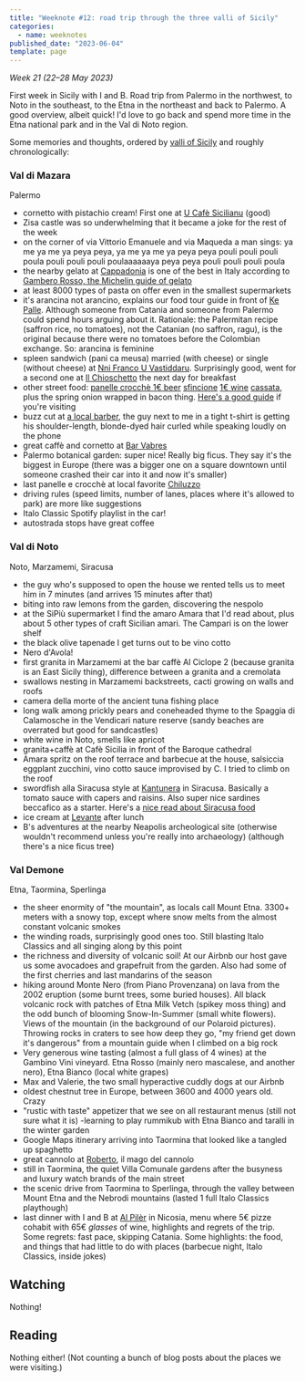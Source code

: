 ```yaml
---
title: "Weeknote #12: road trip through the three valli of Sicily"
categories:
  - name: weeknotes
published_date: "2023-06-04"
template: page
---
```


_Week 21 (22–28 May 2023)_

First week in Sicily with I and B. Road trip from Palermo in the northwest, to Noto in the southeast, to the Etna in the northeast and back to Palermo. A good overview, albeit quick! I'd love to go back and spend more time in the Etna national park and in the Val di Noto region.

Some memories and thoughts, ordered by [valli of Sicily](https://en.m.wikipedia.org/wiki/Three_valli_of_Sicily) and roughly chronologically:

### Val di Mazara

Palermo

- cornetto with pistachio cream! First one at [U Cafè Sicilianu](https://maps.app.goo.gl/2q4V2yvVp4JRvKat8) (good)
- Zisa castle was so underwhelming that it became a joke for the rest of the week
- on the corner of via Vittorio Emanuele and via Maqueda a man sings: ya me ya me ya peya peya, ya me ya me ya peya peya pouli pouli pouli poula pouli pouli pouli poulaaaaaaya peya peya pouli pouli pouli poula
- the nearby gelato at [Cappadonia](https://maps.app.goo.gl/r6rMd2mnZ872fmZe8) is one of the best in Italy according to [Gambero Rosso, the Michelin guide of gelato](https://gamberorosso.it/gelaterie/)
- at least 8000 types of pasta on offer even in the smallest supermarkets
- it's arancina not arancino, explains our food tour guide in front of [Ke Palle](https://maps.app.goo.gl/NYmkbCmQWoW36ue27). Although someone from Catania and someone from Palermo could spend hours arguing about it. Rationale: the Palermitan recipe (saffron rice, no tomatoes), not the Catanian (no saffron, ragu), is the original because there were no tomatoes before the Colombian exchange. So: arancina is feminine
- spleen sandwich (pani ca meusa) married (with cheese) or single (without cheese) at [Nni Franco U Vastiddaru](https://maps.app.goo.gl/CJxaRBQmPy1on4W76). Surprisingly good, went for a second one at [Il Chioschetto](https://maps.app.goo.gl/nNnmeCtvQ1czXdJA8) the next day for breakfast
- other street food: [panelle crocchè 1€ beer](https://maps.app.goo.gl/9EYewbRyLaMiyW779) [sfincione](https://maps.app.goo.gl/ySUqgnkynQiyHiiK8) [1€ wine](https://maps.app.goo.gl/AmYCb2YUBAoWqfqn9) [cassata](https://maps.app.goo.gl/2N87i4Hj5HHQxrAa9), plus the spring onion wrapped in bacon thing. [Here's a good guide](https://www.authenticfoodquest.com/best-street-food-in-palermo-sicily/) if you're visiting
- buzz cut at [a local barber](https://maps.app.goo.gl/NNBWYgUQBtLQ2zw4A), the guy next to me in a tight t-shirt is getting his shoulder-length, blonde-dyed hair curled while speaking loudly on the phone
- great caffè and cornetto at [Bar Vabres](https://maps.app.goo.gl/M1D3vCPnMHAaejV29)
- Palermo botanical garden: super nice! Really big ficus. They say it's the biggest in Europe (there was a bigger one on a square downtown until someone crashed their car into it and now it's smaller)
- last panelle e crocchè at local favorite [Chiluzzo](https://maps.app.goo.gl/NnYq9mMGzu5JksmT9)
- driving rules (speed limits, number of lanes, places where it's allowed to park) are more like suggestions
- Italo Classic Spotify playlist in the car!
- autostrada stops have great coffee

### Val di Noto

Noto, Marzamemi, Siracusa

- the guy who's supposed to open the house we rented tells us to meet him in 7 minutes (and arrives 15 minutes after that)
- biting into raw lemons from the garden, discovering the nespolo
- at the SiPiù supermarket I find the amaro Amara that I'd read about, plus about 5 other types of craft Sicilian amari. The Campari is on the lower shelf
- the black olive tapenade I get turns out to be vino cotto
- Nero d'Avola!
- first granita in Marzamemi at the bar caffè Al Ciclope 2 (because granita is an East Sicily thing), difference between a granita and a cremolata
- swallows nesting in Marzamemi backstreets, cacti growing on walls and roofs
- camera della morte of the ancient tuna fishing place
- long walk among prickly pears and coneheaded thyme to the Spaggia di Calamosche in the Vendicari nature reserve (sandy beaches are overrated but good for sandcastles)
- white wine in Noto, smells like apricot
- granita+caffè at Cafè Sicilia in front of the Baroque cathedral
- Amara spritz on the roof terrace and barbecue at the house, salsiccia eggplant zucchini, vino cotto sauce improvised by C. I tried to climb on the roof
- swordfish alla Siracusa style at [Kantunera](https://maps.app.goo.gl/tjEKiuXj28AJd77ZA) in Siracusa. Basically a tomato sauce with capers and raisins. Also super nice sardines beccafico as a starter. Here's a [nice read about Siracusa food](https://mortadellahead.com/5-things-you-must-eat-in-syracuse/)
- ice cream at [Levante](https://maps.app.goo.gl/whUtSKTWBBMKSm7JA) after lunch
- B's adventures at the nearby Neapolis archeological site (otherwise wouldn't recommend unless you're really into archaeology) (although there's a nice ficus tree)

### Val Demone

Etna, Taormina, Sperlinga

- the sheer enormity of "the mountain", as locals call Mount Etna. 3300+ meters with a snowy top, except where snow melts from the almost constant volcanic smokes
- the winding roads, surprisingly good ones too. Still blasting Italo Classics and all singing along by this point
- the richness and diversity of volcanic soil! At our Airbnb our host gave us some avocadoes and grapefruit from the garden. Also had some of the first cherries and last mandarins of the season
- hiking around Monte Nero (from Piano Provenzana) on lava from the 2002 eruption (some burnt trees, some buried houses). All black volcanic rock with patches of Etna Milk Vetch (spikey moss thing) and the odd bunch of blooming Snow-In-Summer (small white flowers). Views of the mountain (in the background of our Polaroid pictures). Throwing rocks in craters to see how deep they go, "my friend get down it's dangerous" from a mountain guide when I climbed on a big rock
- Very generous wine tasting (almost a full glass of 4 wines) at the Gambino Vini vineyard. Etna Rosso (mainly nero mascalese, and another nero), Etna Bianco (local white grapes)
- Max and Valerie, the two small hyperactive cuddly dogs at our Airbnb
- oldest chestnut tree in Europe, between 3600 and 4000 years old. Crazy
- "rustic with taste" appetizer that we see on all restaurant menus (still not sure what it is)
  -learning to play rummikub with Etna Bianco and taralli in the winter garden
- Google Maps itinerary arriving into Taormina that looked like a tangled up spaghetto
- great cannolo at [Roberto](https://maps.app.goo.gl/MKTiRmTitTvbkNbz7), il mago del cannolo
- still in Taormina, the quiet Villa Comunale gardens after the busyness and luxury watch brands of the main street
- the scenic drive from Taormina to Sperlinga, through the valley between Mount Etna and the Nebrodi mountains (lasted 1 full Italo Classics playthough)
- last dinner with I and B at [Al Pilèr](https://maps.app.goo.gl/pXNE13p28Vv5G4DG6) in Nicosia, menu where 5€ pizze cohabit with 65€ _glasses_ of wine, highlights and regrets of the trip. Some regrets: fast pace, skipping Catania. Some highlights: the food, and things that had little to do with places (barbecue night, Italo Classics, inside jokes)

## Watching

Nothing!

## Reading

Nothing either! (Not counting a bunch of blog posts about the places we were visiting.)
